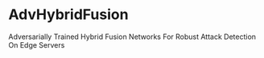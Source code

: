 # AdvHybridFusion
Adversarially Trained Hybrid Fusion Networks For Robust Attack Detection On Edge Servers
